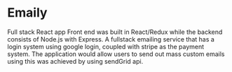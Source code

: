 # Emaily
Full stack React app
Front end was built in React/Redux while the backend consists of Node.js with Express.
A fullstack emailing service that has a login system using google login, coupled with stripe as the payment system. 
The application would allow users to send out mass custom emails using this was achieved by using sendGrid api.
